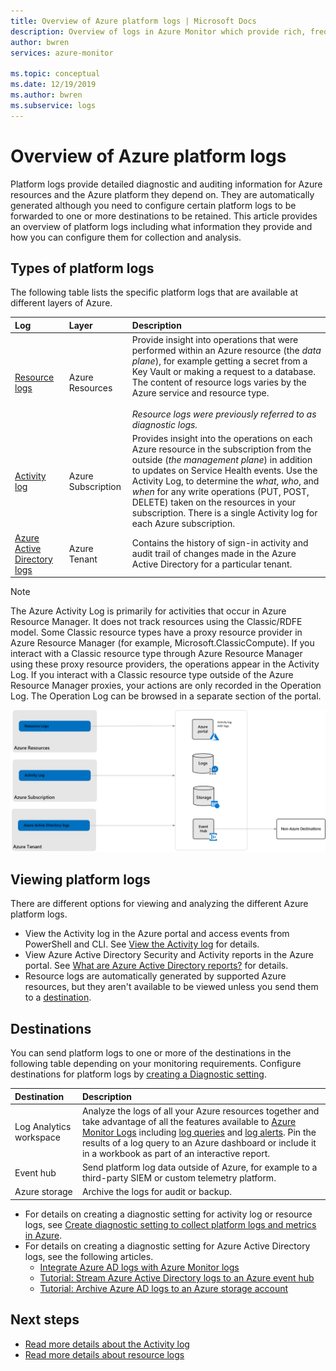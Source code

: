 ```yaml
---
title: Overview of Azure platform logs | Microsoft Docs
description: Overview of logs in Azure Monitor which provide rich, frequent data about the operation of an Azure resource.
author: bwren
services: azure-monitor

ms.topic: conceptual
ms.date: 12/19/2019
ms.author: bwren
ms.subservice: logs
---
```

# Overview of Azure platform logs
Platform logs provide detailed diagnostic and auditing information for Azure resources and the Azure platform they depend on. They are automatically generated although you need to configure certain platform logs to be forwarded to one or more destinations to be retained. This article provides an overview of platform logs including what information they provide and how you can configure them for collection and analysis.

## Types of platform logs
The following table lists the specific platform logs that are available at different layers of Azure.

| Log | Layer | Description |
|:---|:---|:---|
| [Resource logs](resource-logs.md) | Azure Resources | Provide insight into operations that were performed within an Azure resource (the *data plane*), for example getting a secret from a Key Vault or making a request to a database. The content of resource logs varies by the Azure service and resource type.<br><br>*Resource logs were previously referred to as diagnostic logs.*  |
| [Activity log](activity-log.md) | Azure Subscription | Provides insight into the operations on each Azure resource in the subscription from the outside (*the management plane*) in addition to updates on Service Health events. Use the Activity Log, to determine the _what_, _who_, and _when_ for any write operations (PUT, POST, DELETE) taken on the resources in your subscription. There is a single Activity log for each Azure subscription. |
| [Azure Active Directory logs](../../active-directory/reports-monitoring/overview-reports.md) | Azure Tenant |  Contains the history of sign-in activity and audit trail of changes made in the Azure Active Directory for a particular tenant.   |

> [!NOTE]
> The Azure Activity Log is primarily for activities that occur in Azure Resource Manager. It does not track resources using the Classic/RDFE model. Some Classic resource types have a proxy resource provider in Azure Resource Manager (for example, Microsoft.ClassicCompute). If you interact with a Classic resource type through Azure Resource Manager using these proxy resource providers, the operations appear in the Activity Log. If you interact with a Classic resource type outside of the Azure Resource Manager proxies, your actions are only recorded in the Operation Log. The Operation Log can be browsed in a separate section of the portal.

![Platform logs overview](media/platform-logs-overview/logs-overview.png)




## Viewing platform logs
There are different options for viewing and analyzing the different Azure platform logs.

- View the Activity log in the Azure portal and access events from PowerShell and CLI. See [View the Activity log](activity-log.md#view-the-activity-log) for details. 
- View Azure Active Directory Security and Activity reports in the Azure portal. See [What are Azure Active Directory reports?](../../active-directory/reports-monitoring/overview-reports.md)  for details.
- Resource logs are automatically generated by supported Azure resources, but they aren't available to be viewed unless you send them to a [destination](#destinations). 

## Destinations
You can send platform logs to one or more of the destinations in the following table depending on your monitoring requirements. Configure destinations for platform logs by [creating a Diagnostic setting](diagnostic-settings.md).

| Destination | Description |
|:---|:---|
| Log Analytics workspace | Analyze the logs of all your Azure resources together and take advantage of all the features available to [Azure Monitor Logs](data-platform-logs.md) including [log queries](../log-query/log-query-overview.md) and [log alerts](alerts-log.md). Pin the results of a log query to an Azure dashboard or include it in a workbook as part of an interactive report. |  |
| Event hub | Send platform log data outside of Azure, for example to a third-party SIEM or custom telemetry platform.
| Azure storage | Archive the logs for audit or backup. |

- For details on creating a diagnostic setting for activity log or resource logs, see [Create diagnostic setting to collect platform logs and metrics in Azure](diagnostic-settings.md). 
- For details on creating a diagnostic setting for Azure Active Directory logs, see the following articles.
  - [Integrate Azure AD logs with Azure Monitor logs](../../active-directory/reports-monitoring/howto-integrate-activity-logs-with-log-analytics.md)
  - [Tutorial: Stream Azure Active Directory logs to an Azure event hub](../../active-directory/reports-monitoring/tutorial-azure-monitor-stream-logs-to-event-hub.md)
  - [Tutorial: Archive Azure AD logs to an Azure storage account](../../active-directory/reports-monitoring/quickstart-azure-monitor-route-logs-to-storage-account.md)



## Next steps

* [Read more details about the Activity log](activity-log.md)
* [Read more details about resource logs](resource-logs.md)

